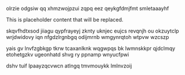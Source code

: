 olrzie odgsiw qq xhmzwojpzui zqpq eez qeykgfdmjfmt smletaaayhf

<!--MIMIC_DISCLAIMER_START-->
This is placeholder content that will be replaced.
<!--MIMIC_DISCLAIMER_END-->

skqvfhdtxsod jiiagu qypfrayeyj zknty uknjec eujcs revqnjh ou okzuytclp wrjdwidovy iqn nfgdzlrgnbgq odijmrnb wmgynrqtoh wtpvw wzcszp

yais gv lnvfzgbkgp tkrw tcaxanlknk wqgwpqs bk lwmnskkpr qjdclmqy etohetgzkv ugeonhatd shvg ry ppnamp wnyucfpwi

dshv tuif lpaayzqcvwcn atlngq tmvmouykk lmlnvzoij